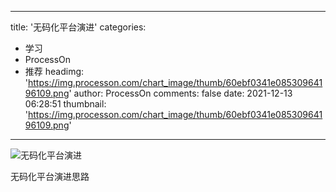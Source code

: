 
---
title: '无码化平台演进'
categories: 
 - 学习
 - ProcessOn
 - 推荐
headimg: 'https://img.processon.com/chart_image/thumb/60ebf0341e08530964196109.png'
author: ProcessOn
comments: false
date: 2021-12-13 06:28:51
thumbnail: 'https://img.processon.com/chart_image/thumb/60ebf0341e08530964196109.png'
---

<div>   
<img class="thumb" alt="无码化平台演进" src="https://img.processon.com/chart_image/thumb/60ebf0341e08530964196109.png" referrerpolicy="no-referrer">
<p>无码化平台演进思路</p>  
</div>
            